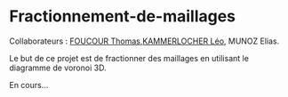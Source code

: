 # Fractionnement-de-maillages
Collaborateurs : [FOUCOUR Thomas](https://github.com/SkreyZ),[KAMMERLOCHER Léo](https://github.com/Leokamm), MUNOZ Elias.

Le but de ce projet est de fractionner des maillages en utilisant le diagramme de voronoi 3D.

En cours...
